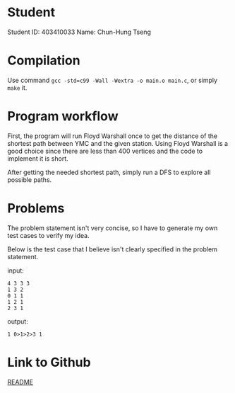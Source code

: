 # Student

Student ID: 403410033
Name: Chun-Hung Tseng

# Compilation
Use command `gcc -std=c99 -Wall -Wextra -o main.o main.c`, or simply `make` it.

# Program workflow

First, the program will run Floyd Warshall once to get the distance of the shortest path between YMC and the given station. Using Floyd Warshall is a good choice since there are less than 400 vertices and the code to implement it is short.

After getting the needed shortest path, simply run a DFS to explore all possible paths.

# Problems

The problem statement isn't very concise, so I have to generate my own test cases to verify my idea.

Below is the test case that I believe isn't clearly specified in the problem statement.

input:
```
4 3 3 3
1 3 2
0 1 1
1 2 1
2 3 1
```

output:
```
1 0>1>2>3 1
```

# Link to Github

[README](https://github.com/henrybear327/Data-structure/tree/master/Project%203)
